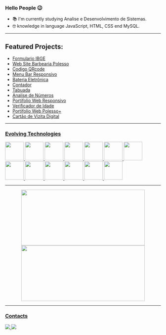 ### Hello People 😉

- 📚 I'm currently studying Analise e Desenvolvimento de Sistemas.
- 🤓 knowledge in language JavaScript, HTML, CSS end MySQL.

****
## Featured Projects:


- <a href="https://diogopolesso.github.io/FormularioIBGE/" color="white">Formulario IBGE
- <a href="https://diogopolesso.github.io/BarbeariaPolesso/" color="white">Web Site Barbearia Polesso
- <a href="https://diogopolesso.github.io/Componente-de-Codigo-QR/" color="white">Codigo QRcode
- <a href="https://diogopolesso.github.io/Menu-Responsivo/" color="white">Menu Bar Responsivo
- <a href="https://diogopolesso.github.io/Bateria-Eletronica/" color="white">Bateria Eletrônica
- <a href="https://diogopolesso.github.io/Contador/" color="white">Contador
- <a href="https://diogopolesso.github.io/Tabuada/" color="white">Tabuada
- <a href="https://analisedenumeros.vercel.app/" color="white">Analise de Números
- <a href="https://projetowebportifolio.vercel.app/" color="white">Portifolio Web Responsivo
- <a href="https://verificaidade.vercel.app/" color="white">Verificador de Idade
- <a href="https://polessoplus.vercel.app/" color="white">Portifolio Web Polesso+
- <a href="https://diogopolesso.vercel.app/" color="white">Cartão de Vizita Digital
      

****

### Evolving Technologies

<div>
      <img src="https://cdn.jsdelivr.net/gh/devicons/devicon/icons/javascript/javascript-original.svg" width="60"/>
      <img src="https://cdn.jsdelivr.net/gh/devicons/devicon/icons/typescript/typescript-original.svg" width="60"/>
      <img src="https://cdn.jsdelivr.net/gh/devicons/devicon/icons/python/python-original-wordmark.svg" width="60"/>
      <img src="https://cdn.jsdelivr.net/gh/devicons/devicon/icons/mysql/mysql-original-wordmark.svg" width="60"/>
      <img src="https://cdn.jsdelivr.net/gh/devicons/devicon/icons/angularjs/angularjs-original.svg" width="60"/>
      <img src="https://cdn.jsdelivr.net/gh/devicons/devicon/icons/php/php-plain.svg" width="60"/>
      <img src="https://cdn.jsdelivr.net/gh/devicons/devicon/icons/laravel/laravel-plain-wordmark.svg" width="60"/>
      <img src="https://cdn.jsdelivr.net/gh/devicons/devicon/icons/css3/css3-plain-wordmark.svg" width="60"/>
      <img src="https://cdn.jsdelivr.net/gh/devicons/devicon/icons/html5/html5-plain-wordmark.svg" width="60"/>   
      <img src="https://cdn.jsdelivr.net/gh/devicons/devicon/icons/vuejs/vuejs-original.svg" width="60"/>
      <img src="https://cdn.jsdelivr.net/gh/devicons/devicon/icons/react/react-original-wordmark.svg" width="60"/>
      <img src="https://cdn.jsdelivr.net/gh/devicons/devicon/icons/nodejs/nodejs-original.svg" width="60"/>   
      <img src="https://cdn.jsdelivr.net/gh/devicons/devicon/icons/java/java-original-wordmark.svg" width="60"/>  
</div>

****

<div align="center">
  <a href="https://github.com/DiogoPolesso">
  <img height="180em" width="400em" src="https://github-readme-stats.vercel.app/api?username=DiogoPolesso&theme=dracula&show_icons=true"/>

  <img height="180em" width="400em" src="https://github-readme-stats.vercel.app/api/top-langs/?username=DiogoPolesso&layout=compact&langs_count=7&theme=dracula"/>
</div>
      
****

### Contacts

<div>
    <a href="https://instragram.com/polessodiogo">
    <img src="https://img.shields.io/badge/Instagram-E4405F?style=for-the-badge&logo=instagram&logoColor=white" />
    </a>
    <a href="https://linkedin.com/in/diogopolesso">
    <img src="https://img.shields.io/badge/LinkedIn-0077B5?style=for-the-badge&logo=linkedin&logoColor=white" />
    </a>
</divi>
